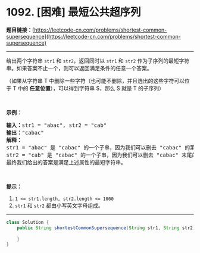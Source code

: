 # 1092. [困难] 最短公共超序列

**题目链接：**[https://leetcode-cn.com/problems/shortest-common-supersequence](https://leetcode-cn.com/problems/shortest-common-supersequence)

---

<div class="content__1Y2H">
 <div class="notranslate">
  <p>给出两个字符串&nbsp;<code>str1</code> 和&nbsp;<code>str2</code>，返回同时以&nbsp;<code>str1</code>&nbsp;和&nbsp;<code>str2</code>&nbsp;作为子序列的最短字符串。如果答案不止一个，则可以返回满足条件的任意一个答案。</p> 
  <p>（如果从字符串 T 中删除一些字符（也可能不删除，并且选出的这些字符可以位于 T 中的&nbsp;<strong>任意位置</strong>），可以得到字符串 S，那么&nbsp;S 就是&nbsp;T 的子序列）</p> 
  <p>&nbsp;</p> 
  <p><strong>示例：</strong></p> 
  <pre class="language-text"><strong>输入：</strong>str1 = "abac", str2 = "cab"
<strong>输出：</strong>"cabac"
<strong>解释：</strong>
str1 = "abac" 是 "cabac" 的一个子串，因为我们可以删去 "cabac" 的第一个 "c"得到 "abac"。 
str2 = "cab" 是 "cabac" 的一个子串，因为我们可以删去 "cabac" 末尾的 "ac" 得到 "cab"。
最终我们给出的答案是满足上述属性的最短字符串。
</pre> 
  <p>&nbsp;</p> 
  <p><strong>提示：</strong></p> 
  <ol> 
   <li><code>1 &lt;= str1.length, str2.length &lt;= 1000</code></li> 
   <li><code>str1</code> 和&nbsp;<code>str2</code>&nbsp;都由小写英文字母组成。</li> 
  </ol> 
 </div>
</div>

---

```java
class Solution {
    public String shortestCommonSupersequence(String str1, String str2) {
        
    }
}
```